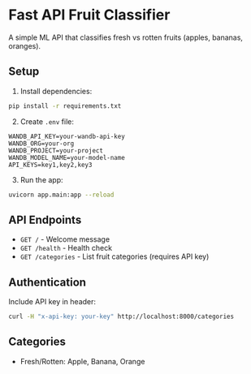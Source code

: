 # Fast API Fruit Classifier

A simple ML API that classifies fresh vs rotten fruits (apples, bananas, oranges).

## Setup

1. Install dependencies:
```bash
pip install -r requirements.txt
```

2. Create `.env` file:
```env
WANDB_API_KEY=your-wandb-api-key
WANDB_ORG=your-org
WANDB_PROJECT=your-project
WANDB_MODEL_NAME=your-model-name
API_KEYS=key1,key2,key3
```

3. Run the app:
```bash
uvicorn app.main:app --reload
```

## API Endpoints

- `GET /` - Welcome message
- `GET /health` - Health check
- `GET /categories` - List fruit categories (requires API key)

## Authentication

Include API key in header:
```bash
curl -H "x-api-key: your-key" http://localhost:8000/categories
```

## Categories

- Fresh/Rotten: Apple, Banana, Orange